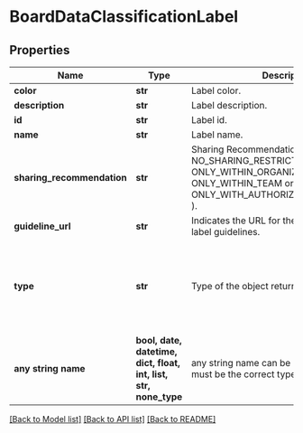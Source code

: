 # BoardDataClassificationLabel


## Properties
Name | Type | Description | Notes
------------ | ------------- | ------------- | -------------
**color** | **str** | Label color. | [optional] 
**description** | **str** | Label description. | [optional] 
**id** | **str** | Label id. | [optional] 
**name** | **str** | Label name. | [optional] 
**sharing_recommendation** | **str** | Sharing Recommendation (one of NO_SHARING_RESTRICTIONS, ONLY_WITHIN_ORGANIZATION, ONLY_WITHIN_TEAM or ONLY_WITH_AUTHORIZED_TEAM_MEMBERS ). | [optional] 
**guideline_url** | **str** | Indicates the URL for the board classification label guidelines. | [optional] 
**type** | **str** | Type of the object returned. | [optional]  if omitted the server will use the default value of "board-data-classification-label"
**any string name** | **bool, date, datetime, dict, float, int, list, str, none_type** | any string name can be used but the value must be the correct type | [optional]

[[Back to Model list]](../README.md#documentation-for-models) [[Back to API list]](../README.md#documentation-for-api-endpoints) [[Back to README]](../README.md)


